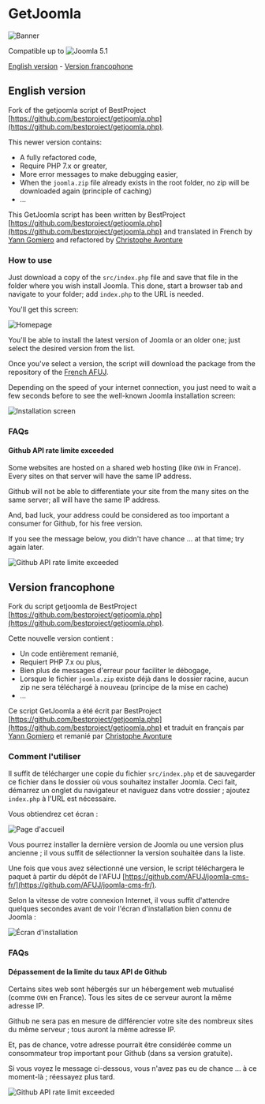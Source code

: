 # GetJoomla

![Banner](./banner.svg)

Compatible up to ![Joomla 5.1](https://img.shields.io/badge/joomla-5.1-brightgreen?style=flat)

[English version](#english-version) - [Version francophone](#version-francophone)

## English version

Fork of the getjoomla script of BestProject [https://github.com/bestproject/getjoomla.php](https://github.com/bestproject/getjoomla.php).

This newer version contains:

* A fully refactored code,
* Require PHP 7.x or greater,
* More error messages to make debugging easier,
* When the `joomla.zip` file already exists in the root folder, no zip will be downloaded again (principle of caching)
* ...

This GetJoomla script has been written by BestProject [https://github.com/bestproject/getjoomla.php](https://github.com/bestproject/getjoomla.php) and translated in French by [Yann Gomiero](https://github.com/YGomiero) and refactored by [Christophe Avonture](https://github.com/cavo789)

### How to use

Just download a copy of the `src/index.php` file and save that file in the folder where you wish install Joomla. This done, start a browser tab and navigate to your folder; add `index.php` to the URL is needed.

You'll get this screen:

![Homepage](./images/accueil.png)

You'll be able to install the latest version of Joomla or an older one; just select the desired version from the list.

Once you've select a version, the script will download the package from the repository of the [French AFUJ](https://github.com/AFUJ/joomla-cms-fr/).

Depending on the speed of your internet connection, you just need to wait a few seconds before to see the well-known Joomla installation screen:

![Installation screen](./images/installation.png)

### FAQs

#### Github API rate limite exceeded

Some websites are hosted on a shared web hosting (like `OVH` in France). Every sites on that server will have the same IP address. 

Github will not be able to differentiate your site from the many sites on the same server; all will have the same IP address.

And, bad luck, your address could be considered as too important a consumer for Github, for his free version.

If you see the message below, you didn't have chance ... at that time; try again later.

![Github API rate limite exceeded](./images/rate_limit_exceeded.png)

## Version francophone

Fork du script getjoomla de BestProject [https://github.com/bestproject/getjoomla.php](https://github.com/bestproject/getjoomla.php).

Cette nouvelle version contient :

* Un code entièrement remanié,
* Requiert PHP 7.x ou plus,
* Bien plus de messages d'erreur pour faciliter le débogage,
* Lorsque le fichier `joomla.zip` existe déjà dans le dossier racine, aucun zip ne sera téléchargé à nouveau (principe de la mise en cache)
* ...

Ce script GetJoomla a été écrit par BestProject [https://github.com/bestproject/getjoomla.php](https://github.com/bestproject/getjoomla.php) et traduit en français par [Yann Gomiero](https://github.com/YGomiero) et remanié par [Christophe Avonture](https://github.com/cavo789)

### Comment l'utiliser

Il suffit de télécharger une copie du fichier `src/index.php` et de sauvegarder ce fichier dans le dossier où vous souhaitez installer Joomla. Ceci fait, démarrez un onglet du navigateur et naviguez dans votre dossier ; ajoutez `index.php` à l'URL est nécessaire.

Vous obtiendrez cet écran :

![Page d'accueil](./images/accueil.png)

Vous pourrez installer la dernière version de Joomla ou une version plus ancienne ; il vous suffit de sélectionner la version souhaitée dans la liste.

Une fois que vous avez sélectionné une version, le script téléchargera le paquet à partir du dépôt de l'AFUJ [https://github.com/AFUJ/joomla-cms-fr/](https://github.com/AFUJ/joomla-cms-fr/).

Selon la vitesse de votre connexion Internet, il vous suffit d'attendre quelques secondes avant de voir l'écran d'installation bien connu de Joomla :

![Écran d'installation](./images/installation.png)

### FAQs

#### Dépassement de la limite du taux API de Github

Certains sites web sont hébergés sur un hébergement web mutualisé (comme `OVH` en France). Tous les sites de ce serveur auront la même adresse IP.

Github ne sera pas en mesure de différencier votre site des nombreux sites du même serveur ; tous auront la même adresse IP.

Et, pas de chance, votre adresse pourrait être considérée comme un consommateur trop important pour Github (dans sa version gratuite).

Si vous voyez le message ci-dessous, vous n'avez pas eu de chance ... à ce moment-là ; réessayez plus tard.

![Github API rate limit exceeded](./images/rate_limit_exceeded.png)

